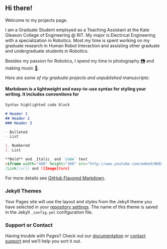 ## Hi there!

Welcome to my projects page.

I am a Graduate Student employed as a Teaching Assistant at the Kate Gleason College of Engineering @ RIT. 
My major is Electrical Engineering with a specialization in Robotics. Most my time is spent working on my
graduate research in Human Robot Interaction and assisting other graduate and undergraduate students in Robotics.

Besides my passion for Robotics, I spend my time in photography [:camera:](https://www.instagram.com/acrossthedelta/) and making music [:musical_note:](https://soundcloud.com/auralrush).

*Here are some of my graduate projects and unpublished manuscripts:*

#### Markdown is a lightweight and easy-to-use syntax for styling your writing. It includes conventions for

```markdown
Syntax highlighted code block

# Header 1
## Header 2
### Header 3

- Bulleted
- List

1. Numbered
2. List

**Bold** and _Italic_ and `Code` text
<iframe width="480" height="360" src="http://www.youtube.com/embed/WO82PoAczTc" frameborder="0"> </iframe>
[Link](url) and ![Image](src)
```

For more details see [GitHub Flavored Markdown](https://guides.github.com/features/mastering-markdown/).

### Jekyll Themes

Your Pages site will use the layout and styles from the Jekyll theme you have selected in your [repository settings](https://github.com/arorasarthak/arorasarthak.github.io/settings). The name of this theme is saved in the Jekyll `_config.yml` configuration file.

### Support or Contact

Having trouble with Pages? Check out our [documentation](https://help.github.com/categories/github-pages-basics/) or [contact support](https://github.com/contact) and we’ll help you sort it out.
